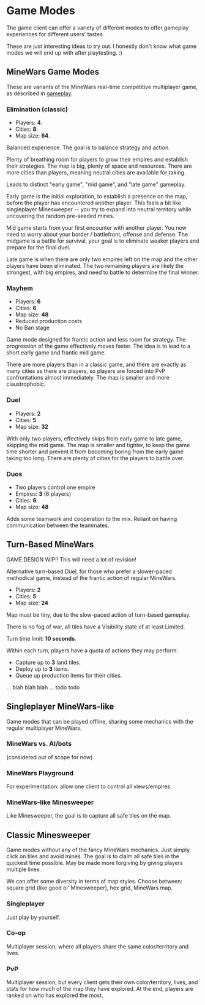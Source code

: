# Game Modes

The game client can offer a variety of different modes to offer gameplay
experiences for different users' tastes.

These are just interesting ideas to try out. I honestly don't know what game
modes we will end up with after playtesting. :)

## MineWars Game Modes

These are variants of the MineWars real-time competitive multiplayer game,
as described in [gameplay](./gameplay.md).

### Elimination (classic)

 - Players: **4**.
 - Cities: **8**.
 - Map size: **64**.

Balanced experience. The goal is to balance strategy and action.

Plenty of breathing room for players to grow their empires and establish their
strategies. The map is big, plenty of space and resources. There are more
cities than players, meaning neutral cities are available for taking.

Leads to distinct "early game", "mid game", and "late game" gameplay.

Early game is the initial exploration, to establish a presence on the map,
before the player has encountered another player. This feels a bit like singleplayer
Minesweeper -- you try to expand into neutral territory while uncovering the random
pre-seeded mines.

Mid game starts from your first encounter with another player. You now need to worry
about your border / battlefront, offense and defense. The midgame is a battle for
survival, your goal is to eliminate weaker players and prepare for the final duel.

Late game is when there are only two empires left on the map and the other
players have been eliminated. The two remaining players are likely the
strongest, with big empires, and need to battle to determine the final winner.

### Mayhem

 - Players: **6**
 - Cities: **6**
 - Map size: **48**
 - Reduced production costs
 - No Ban stage

Game mode designed for frantic action and less room for strategy. The
progression of the game effectively moves faster. The idea is to lead to a
short early game and frantic mid game.

There are more players than in a classic game, and there are exactly as many
cities as there are players, so players are forced into PvP confrontations
almost immediately. The map is smaller and more claustrophobic.

### Duel

 - Players: **2**
 - Cities: **5**
 - Map size: **32**

With only two players, effectively skips from early game to late game, skipping
the mid game. The map is smaller and tighter, to keep the game time shorter and
prevent it from becoming boring from the early game taking too long. There are plenty
of cities for the players to battle over.

### Duos

 - Two players control one empire
 - Empires: **3** (6 players)
 - Cities: **6**
 - Map size: **48**

Adds some teamwork and cooperation to the mix. Reliant on having communication
between the teammates.

## Turn-Based MineWars

GAME DESIGN WIP!! This will need a lot of revision!

Alternative turn-based Duel, for those who prefer a slower-paced methodical
game, instead of the frantic action of regular MineWars.

 - Players: **2**
 - Cities: **5**
 - Map size: **24**

Map must be tiny, due to the slow-paced action of turn-based gameplay.

There is no fog of war, all tiles have a Visibility state of at least Limited.

Turn time limit: **10 seconds**.

Within each turn, players have a quota of actions they may perform:

 - Capture up to **3** land tiles.
 - Deploy up to **3** items.
 - Queue up production items for their cities.

... blah blah blah ... todo todo

## Singleplayer MineWars-like

Game modes that can be played offline, sharing some mechanics with the
regular multiplayer MineWars.

### MineWars vs. AI/bots

(considered out of scope for now)

### MineWars Playground

For experimentation: allow one client to control all views/empires.

### MineWars-like Minesweeper

Like Minesweeper, the goal is to capture all safe tiles on the map.

## Classic Minesweeper

Game modes without any of the fancy MineWars mechanics. Just simply
click on tiles and avoid mines. The goal is to claim all safe tiles
in the quickest time possible. May be made more forgiving by giving
players multiple lives.

We can offer some diversity in terms of map styles. Choose between:
square grid (like good ol' Minesweeper), hex grid, MineWars map.

### Singleplayer

Just play by yourself.

### Co-op

Multiplayer session, where all players share the same color/territory and lives.

### PvP

Multiplayer session, but every client gets their own color/territory, lives, and
stats for how much of the map they have explored. At the end, players are ranked
on who has explored the most.


